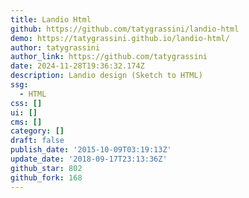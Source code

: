 ```yaml
---
title: Landio Html
github: https://github.com/tatygrassini/landio-html
demo: https://tatygrassini.github.io/landio-html/
author: tatygrassini
author_link: https://github.com/tatygrassini
date: 2024-11-28T19:36:32.174Z
description: Landio design (Sketch to HTML)
ssg:
  - HTML
css: []
ui: []
cms: []
category: []
draft: false
publish_date: '2015-10-09T03:19:13Z'
update_date: '2018-09-17T23:13:36Z'
github_star: 802
github_fork: 168
---
```


